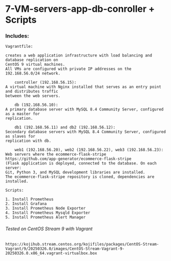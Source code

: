 # 7-VM-servers-app-db-conroller + Scripts

### Includes:

    Vagrantfile:

    creates a web application infrastructure with load balancing and database replication on 
    CentOS 9 virtual machines.
    All VMs are configured with private IP addresses on the 192.168.56.0/24 network.
    
        controller (192.168.56.15):
    A virtual machine with Nginx installed that serves as an entry point and distributes traffic 
    between the web servers.
       
        db (192.168.56.10):
    A primary database server with MySQL 8.4 Community Server, configured as a master for 
    replication.
        
        db1 (192.168.56.11) and db2 (192.168.56.12):
    Secondary database servers with MySQL 8.4 Community Server, configured as slaves for 
    replication with db.
        
        web1 (192.168.56.20), web2 (192.168.56.22), web3 (192.168.56.23):
    Web servers where the ecommerce-flask-stripe 
    https://github.com/app-generator/ecommerce-flask-stripe 
    (Flask application is deployed, connected to the database. On each server:
    Git, Python 3, and MySQL development libraries are installed.
    The ecommerce-flask-stripe repository is cloned, dependencies are installed.

    Scripts:

    1. Install Prometheus 
    2. Install Grafana
    3. Install Prometheus Node Exporter
    4. Install Prometheus Mysqld Exporter
    5. Install Prometheus Alert Manager
    


###### Tested on CentOS Stream 9 with Vagrant ###### 
    https://kojihub.stream.centos.org/kojifiles/packages/CentOS-Stream-Vagrant/9/20250326.0/images/CentOS-Stream-Vagrant-9-20250326.0.x86_64.vagrant-virtualbox.box
